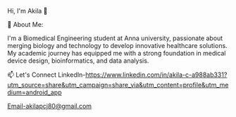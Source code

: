 Hi, I'm Akila 👋

🚀 About Me:

I'm a Biomedical Engineering student at Anna university, passionate about merging biology and technology to develop innovative healthcare solutions. My academic journey has equipped me with a strong foundation in medical device design, bioinformatics, and data analysis.

📫 Let's Connect
LinkedIn-https://www.linkedin.com/in/akila-c-a988ab331?utm_source=share&utm_campaign=share_via&utm_content=profile&utm_medium=android_app

Email-akilapcj80@gmail.com

